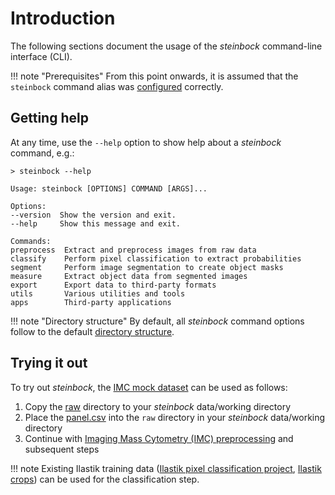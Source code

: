 # Introduction

The following sections document the usage of the *steinbock* command-line interface (CLI).

!!! note "Prerequisites"
    From this point onwards, it is assumed that the `steinbock` command alias was [configured](../docker.md) correctly.

## Getting help

At any time, use the `--help` option to show help about a *steinbock* command, e.g.:

    > steinbock --help

    Usage: steinbock [OPTIONS] COMMAND [ARGS]...

    Options:
    --version  Show the version and exit.
    --help     Show this message and exit.

    Commands:
    preprocess  Extract and preprocess images from raw data
    classify    Perform pixel classification to extract probabilities
    segment     Perform image segmentation to create object masks
    measure     Extract object data from segmented images
    export      Export data to third-party formats
    utils       Various utilities and tools
    apps        Third-party applications

!!! note "Directory structure"
    By default, all *steinbock* command options follow to the default [directory structure](../directories.md).

## Trying it out

To try out *steinbock*, the [IMC mock dataset](https://github.com/BodenmillerGroup/TestData/tree/main/datasets/210308_ImcTestData) can be used as follows:

  1. Copy the [raw](https://github.com/BodenmillerGroup/TestData/tree/main/datasets/210308_ImcTestData/raw) directory to your *steinbock* data/working directory
  2. Place the [panel.csv](https://github.com/BodenmillerGroup/TestData/blob/main/datasets/210308_ImcTestData/panel.csv) into the `raw` directory in your *steinbock* data/working directory
  3. Continue with [Imaging Mass Cytometry (IMC) preprocessing](preprocessing.md#imaging-mass-cytometry-imc) and subsequent steps

!!! note
    Existing Ilastik training data ([Ilastik pixel classification project](https://github.com/BodenmillerGroup/TestData/blob/main/datasets/210308_ImcTestData/ilastik.ilp), [Ilastik crops](https://github.com/BodenmillerGroup/TestData/tree/main/datasets/210308_ImcTestData/analysis/ilastik)) can be used for the classification step.
